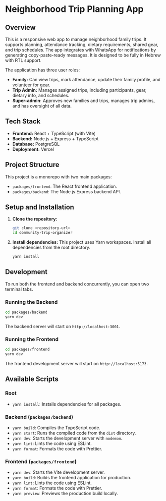 # Neighborhood Trip Planning App

## Overview

This is a responsive web app to manage neighborhood family trips. It supports planning, attendance tracking, dietary requirements, shared gear, and trip schedules. The app integrates with WhatsApp for notifications by generating copy-paste-ready messages. It is designed to be fully in Hebrew with RTL support.

The application has three user roles:
- **Family:** Can view trips, mark attendance, update their family profile, and volunteer for gear.
- **Trip Admin:** Manages assigned trips, including participants, gear, dietary info, and schedules.
- **Super-admin:** Approves new families and trips, manages trip admins, and has oversight of all data.

## Tech Stack

- **Frontend:** React + TypeScript (with Vite)
- **Backend:** Node.js + Express + TypeScript
- **Database:** PostgreSQL
- **Deployment:** Vercel

## Project Structure

This project is a monorepo with two main packages:

- `packages/frontend`: The React frontend application.
- `packages/backend`: The Node.js Express backend API.

## Setup and Installation

1. **Clone the repository:**
   ```bash
   git clone <repository-url>
   cd community-trip-organizer
   ```

2. **Install dependencies:**
   This project uses Yarn workspaces. Install all dependencies from the root directory.
   ```bash
   yarn install
   ```

## Development

To run both the frontend and backend concurrently, you can open two terminal tabs.

### Running the Backend

```bash
cd packages/backend
yarn dev
```
The backend server will start on `http://localhost:3001`.

### Running the Frontend

```bash
cd packages/frontend
yarn dev
```
The frontend development server will start on `http://localhost:5173`.

## Available Scripts

### Root

- `yarn install`: Installs dependencies for all packages.

### Backend (`packages/backend`)

- `yarn build`: Compiles the TypeScript code.
- `yarn start`: Runs the compiled code from the `dist` directory.
- `yarn dev`: Starts the development server with `nodemon`.
- `yarn lint`: Lints the code using ESLint.
- `yarn format`: Formats the code with Prettier.

### Frontend (`packages/frontend`)

- `yarn dev`: Starts the Vite development server.
- `yarn build`: Builds the frontend application for production.
- `yarn lint`: Lints the code using ESLint.
- `yarn format`: Formats the code with Prettier.
- `yarn preview`: Previews the production build locally.
